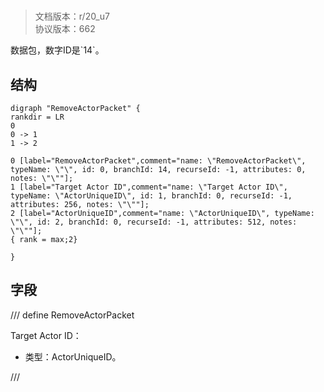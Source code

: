 # <!-- md:samp RemoveActorPacket -->

> 文档版本：r/20_u7<br/>协议版本：662

<!-- md:samp RemoveActorPacket -->数据包，数字ID是`14`。

## 结构

```viz
digraph "RemoveActorPacket" {
rankdir = LR
0
0 -> 1
1 -> 2

0 [label="RemoveActorPacket",comment="name: \"RemoveActorPacket\", typeName: \"\", id: 0, branchId: 14, recurseId: -1, attributes: 0, notes: \"\""];
1 [label="Target Actor ID",comment="name: \"Target Actor ID\", typeName: \"ActorUniqueID\", id: 1, branchId: 0, recurseId: -1, attributes: 256, notes: \"\""];
2 [label="ActorUniqueID",comment="name: \"ActorUniqueID\", typeName: \"\", id: 2, branchId: 0, recurseId: -1, attributes: 512, notes: \"\""];
{ rank = max;2}

}

```

## 字段

/// define
RemoveActorPacket

Target Actor ID：[<!-- md:samp ActorUniqueID -->](../types/actoruniqueid.md)

- 类型：ActorUniqueID。


///
